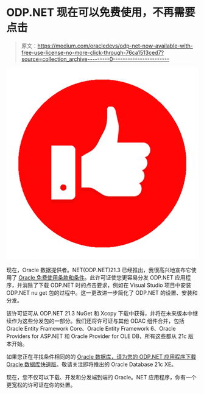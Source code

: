 # ODP.NET 现在可以免费使用，不再需要点击

> 原文：<https://medium.com/oracledevs/odp-net-now-available-with-free-use-license-no-more-click-through-76ca1513ced7?source=collection_archive---------0----------------------->

![](img/ed9de309900e1019bfe3a014b9ebea36.png)

现在，Oracle 数据提供者。NET(ODP.NET)21.3 已经推出，我很高兴地宣布它使用了 [Oracle 免费使用条款和条件](https://www.nuget.org/packages/Oracle.ManagedDataAccess/21.3.0/License)。此许可证使您更容易分发 ODP.NET 应用程序，并消除了下载 ODP.NET 时的点击要求，例如在 Visual Studio 项目中安装 ODP.NET nu get 包的过程中。这一更改进一步简化了 ODP.NET 的设置、安装和分发。

该许可证可从 ODP.NET 21.3 NuGet 和 Xcopy 下载中获得，并将在未来版本中继续作为这些分发包的一部分。我们还将许可证与其他 ODAC 组件合并，包括 Oracle Entity Framework Core、Oracle Entity Framework 6、Oracle Providers for ASP.NET 和 Oracle Provider for OLE DB，所有这些都从 21c 版本开始。

如果您正在寻找条件相同的的 [Oracle 数据库，请为您的 ODP.NET 应用程序下载](https://blogs.oracle.com/database/oracle-database-18c-xe-now-under-the-oracle-free-use-terms-and-conditions-license-v2) [Oracle 数据库快速版](https://www.oracle.com/database/technologies/xe-downloads.html)。敬请关注即将推出的 Oracle Database 21c XE。

现在，您不仅可以下载、开发和分发端到端的 Oracle。NET 应用程序，你有一个更宽松的许可证在你的处置。